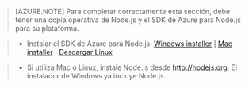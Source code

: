 > [AZURE.NOTE]
> Para completar correctamente esta sección, debe tener una copia operativa de Node.js y el SDK de Azure para Node.js para su plataforma.

>* Instalar el SDK de Azure para Node.js: <a href="http://go.microsoft.com/fwlink/?LinkId=254279">Windows installer</a> | <a href="http://go.microsoft.com/fwlink/?LinkId=253471">Mac installer</a> | <a href="http://go.microsoft.com/fwlink/?LinkId=253472">Descargar Linux</a></li>

>* Si utiliza Mac o Linux, instale Node.js desde <a href="http://nodejs.org">http://nodejs.org</a>. El instalador de Windows ya incluye Node.js.


